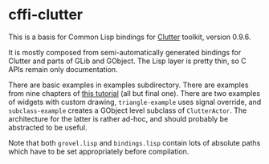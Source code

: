 # cffi-clutter

This is a basis for Common Lisp bindings for [Clutter](http://clutter-project.org/) toolkit, version 0.9.6.

It is mostly composed from semi-automatically generated bindings for Clutter and parts of GLib and GObject. The Lisp layer is pretty thin, so C APIs remain only documentation.

There are basic examples in examples subdirectory. There are examples from nine chapters of [this tutorial](http://www.openismus.com/documents/clutter_tutorial/0.9/docs/tutorial/html/) (all but final one). There are two examples of widgets with custom drawing, `triangle-example` uses signal override, and `subclass-example` creates a GObject level subclass of `ClutterActor`. The architecture for the latter is rather ad-hoc, and should probably be abstracted to be useful.

Note that both `grovel.lisp` and `bindings.lisp` contain lots of absolute paths which have to be set appropriately before compilation.
